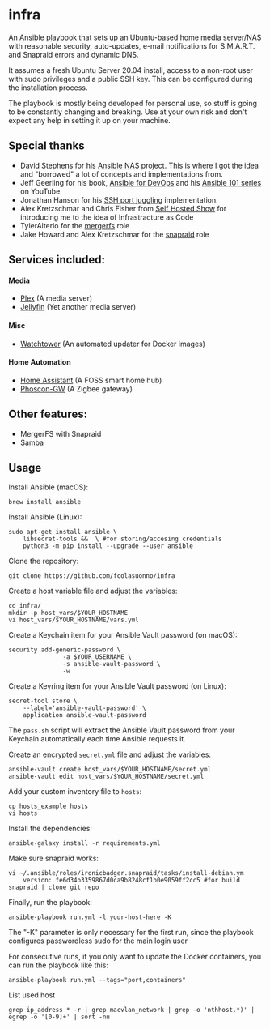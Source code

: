 # infra

An Ansible playbook that sets up an Ubuntu-based home media server/NAS with reasonable security, auto-updates, e-mail notifications for S.M.A.R.T. and Snapraid errors and dynamic DNS. 

It assumes a fresh Ubuntu Server 20.04 install, access to a non-root user with sudo privileges and a public SSH key. This can be configured during the installation process.

The playbook is mostly being developed for personal use, so stuff is going to be constantly changing and breaking. Use at your own risk and don't expect any help in setting it up on your machine.

## Special thanks
* David Stephens for his [Ansible NAS](https://github.com/davestephens/ansible-nas) project. This is where I got the idea and "borrowed" a lot of concepts and implementations from.
* Jeff Geerling for his book, [Ansible for DevOps](https://www.ansiblefordevops.com/) and his [Ansible 101 series](https://www.youtube.com/watch?v=goclfp6a2IQ&list=PL2_OBreMn7FqZkvMYt6ATmgC0KAGGJNAN) on YouTube.
* Jonathan Hanson for his [SSH port juggling](https://gist.github.com/triplepoint/1ad6c6060c0f12112403d98180bcf0b4) implementation.
* Alex Kretzschmar and Chris Fisher from [Self Hosted Show](https://selfhosted.show/) for introducing me to the idea of Infrastracture as Code
* TylerAlterio for the [mergerfs](https://github.com/tyalt1/mediaserver/tree/master/roles/mergerfs) role
* Jake Howard and Alex Kretzschmar for the [snapraid](https://github.com/RealOrangeOne/ansible-role-snapraid/commits?author=IronicBadger) role

## Services included:
#### Media
* [Plex](https://hub.docker.com/r/linuxserver/plex) (A media server)
* [Jellyfin](https://hub.docker.com/r/linuxserver/jellyfin) (Yet another media server)

#### Misc
* [Watchtower](https://hub.docker.com/r/containrrr/watchtower) (An automated updater for Docker images)

#### Home Automation
* [Home Assistant](https://hub.docker.com/r/homeassistant/home-assistant) (A FOSS smart home hub)
* [Phoscon-GW](https://hub.docker.com/r/marthoc/deconz) (A Zigbee gateway)

## Other features:
* MergerFS with Snapraid
* Samba

## Usage
Install Ansible (macOS):
```
brew install ansible
```
Install Ansible (Linux):
```
sudo apt-get install ansible \
    libsecret-tools &&  \ #for storing/accesing credentials 
    python3 -m pip install --upgrade --user ansible

```

Clone the repository:
```
git clone https://github.com/fcolasuonno/infra
```

Create a host variable file and adjust the variables:
```
cd infra/
mkdir -p host_vars/$YOUR_HOSTNAME
vi host_vars/$YOUR_HOSTNAME/vars.yml
```

Create a Keychain item for your Ansible Vault password (on macOS):
```
security add-generic-password \
               -a $YOUR_USERNAME \
               -s ansible-vault-password \
               -w
```

Create a Keyring item for your Ansible Vault password (on Linux):
```
secret-tool store \
    --label='ansible-vault-password' \
    application ansible-vault-password
```

The `pass.sh` script will extract the Ansible Vault password from your Keychain automatically each time Ansible requests it.

Create an encrypted `secret.yml` file and adjust the variables:
```
ansible-vault create host_vars/$YOUR_HOSTNAME/secret.yml
ansible-vault edit host_vars/$YOUR_HOSTNAME/secret.yml
```

Add your custom inventory file to `hosts`:
```
cp hosts_example hosts
vi hosts
```

Install the dependencies:
```
ansible-galaxy install -r requirements.yml
```

Make sure snapraid works:
```
vi ~/.ansible/roles/ironicbadger.snapraid/tasks/install-debian.ym
    version: fe6d34b3359867d0ca9b8248cf1b0e9059ff2cc5 #for build snapraid | clone git repo
```

Finally, run the playbook:
```
ansible-playbook run.yml -l your-host-here -K
```
The "-K" parameter is only necessary for the first run, since the playbook configures passwordless sudo for the main login user

For consecutive runs, if you only want to update the Docker containers, you can run the playbook like this:
```
ansible-playbook run.yml --tags="port,containers"
```

List used host
```
grep ip_address * -r | grep macvlan_network | grep -o 'nthhost.*)' | egrep -o '[0-9]+' | sort -nu
```